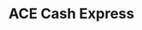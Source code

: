 ---
title: "ACE Cash Express"
url: /washington/ace-cash-express-benning-road-northeast/
shop: pawnbroker
---